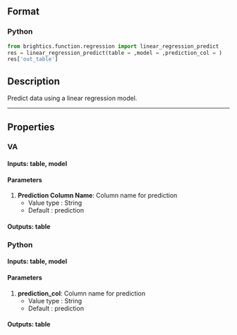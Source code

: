 ## Format
### Python
```python
from brightics.function.regression import linear_regression_predict
res = linear_regression_predict(table = ,model = ,prediction_col = )
res['out_table']
```

## Description
Predict data using a linear regression model.

---

## Properties
### VA
#### Inputs: table, model

#### Parameters
1. **Prediction Column Name**: Column name for prediction
   - Value type : String
   - Default : prediction

#### Outputs: table

### Python
#### Inputs: table, model

#### Parameters
1. **prediction_col**: Column name for prediction
   - Value type : String
   - Default : prediction

#### Outputs: table

